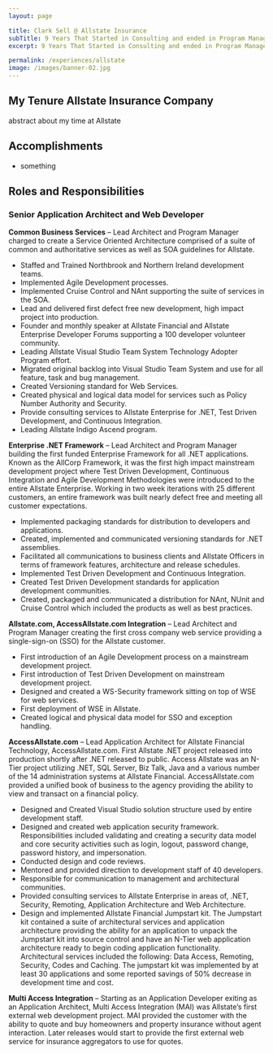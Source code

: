 ```yaml
---
layout: page

title: Clark Sell @ Allstate Insurance
subTitle: 9 Years That Started in Consulting and ended in Program Management
excerpt: 9 Years That Started in Consulting and ended in Program Management

permalink: /experiences/allstate
image: /images/banner-02.jpg
---
```


## My Tenure Allstate Insurance Company

abstract about my time at Allstate

## Accomplishments

* something

## Roles and Responsibilities

### Senior Application Architect and Web Developer

**Common Business Services** – Lead Architect and Program Manager charged to create a Service Oriented Architecture comprised of a suite of common and authoritative services as well as SOA guidelines for Allstate.
* Staffed and Trained Northbrook and Northern Ireland development teams.
* Implemented Agile Development processes.
* Implemented Cruise Control and NAnt supporting the suite of services in the SOA.
* Lead and delivered first defect free new development, high impact project into production.
* Founder and monthly speaker at Allstate Financial and Allstate Enterprise Developer Forums supporting a 100 developer volunteer community.
* Leading Allstate Visual Studio Team System Technology Adopter Program effort.
* Migrated original backlog into Visual Studio Team System and use for all feature, task and bug management.
* Created Versioning standard for Web Services.
* Created physical and logical data model for services such as Policy Number Authority and Security.
* Provide consulting services to Allstate Enterprise for .NET, Test Driven Development, and Continuous Integration.
* Leading Allstate Indigo Ascend program.

**Enterprise .NET Framework** – Lead Architect and Program Manager building the first funded Enterprise Framework for all .NET applications. Known as the AllCorp Framework, it was the first high impact mainstream development project where Test Driven Development, Continuous Integration and Agile Development Methodologies were introduced to the entire Allstate Enterprise. Working in two week iterations with 25 different customers, an entire framework was built nearly defect free and meeting all customer expectations.
* Implemented packaging standards for distribution to developers and applications.
* Created, implemented and communicated versioning standards for .NET assemblies.
* Facilitated all communications to business clients and Allstate Officers in terms of framework features, architecture and release schedules.
* Implemented Test Driven Development and Continuous Integration.
* Created Test Driven Development standards for application development communities.
* Created, packaged and communicated a distribution for NAnt, NUnit and Cruise Control which included the products as well as best practices.

**Allstate.com, AccessAllstate.com Integration** – Lead Architect and Program Manager creating the first cross company web service providing a single-sign-on (SSO) for the Allstate customer.
* First introduction of an Agile Development process on a mainstream development project.
* First introduction of Test Driven Development on mainstream development project.
* Designed and created a WS-Security framework sitting on top of WSE for web services.
* First deployment of WSE in Allstate.
* Created logical and physical data model for SSO and exception handling.

**AccessAllstate.com** – Lead Application Architect for Allstate Financial Technology, AccessAllstate.com. First Allstate .NET project released into production shortly after .NET released to public. Access Allstate was an N-Tier project utilizing .NET, SQL Server, Biz Talk, Java and a various number of the 14 administration systems at Allstate Financial. AccessAllstate.com provided a unified book of business to the agency providing the ability to view and transact on a financial policy.
* Designed and Created Visual Studio solution structure used by entire development staff.
* Designed and created web application security framework. Responsibilities included validating and creating a security data model and core security activities such as login, logout, password change, password history, and impersonation.
* Conducted design and code reviews.
* Mentored and provided direction to development staff of 40 developers.
* Responsible for communication to management and architectural communities.
* Provided consulting services to Allstate Enterprise in areas of, .NET, Security, Remoting, Application Architecture and Web Architecture.
* Design and implemented Allstate Financial Jumpstart kit. The Jumpstart kit contained a suite of architectural services and application architecture providing the ability for an application to unpack the Jumpstart kit into source control and have an N-Tier web application architecture ready to begin coding application functionality. Architectural services included the following: Data Access, Remoting, Security, Codes and Caching. The jumpstart kit was implemented by at least 30 applications and some reported savings of 50% decrease in development time and cost.

**Multi Access Integration** – Starting as an Application Developer exiting as an Application Architect, Multi Access Integration (MAI) was Allstate’s first external web development project. MAI provided the customer with the ability to quote and buy homeowners and property insurance without agent interaction. Later releases would start to provide the first external web service for insurance aggregators to use for quotes.
